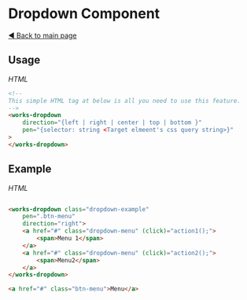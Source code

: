 # Dropdown Component
 
[:arrow_backward: Back to main page](../../README.md)

## Usage

*HTML*

```html
<!--
This simple HTML tag at below is all you need to use this feature.
-->
<works-dropdown
    direction="{left | right | center | top | bottom }"
    pen="{selector: string <Target elmeent's css query string>}"
>
</works-dropdown>
```

## Example

*HTML*

```html

<works-dropdown class="dropdown-example" 
    pen=".btn-menu" 
    direction="right">
    <a href="#" class="dropdown-menu" (click)="action1();">
        <span>Menu 1</span>
    </a>
    <a href="#" class="dropdown-menu" (click)="action2();">
        <span>Menu2</span>
    </a>
</works-dropdown>

<a href="#" class="btn-menu">Menu</a>
```
